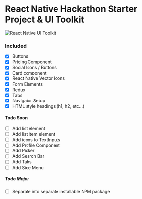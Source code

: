 # React Native Hackathon Starter Project & UI Toolkit

![React Native UI Toolkit](http://i.imgur.com/80RWAyT.png)

### Included
- [x] Buttons
- [x] Pricing Component
- [x] Social Icons / Buttons 
- [x] Card component
- [x] React Native Vector Icons
- [x] Form Elements
- [x] Redux
- [x] Tabs
- [x] Navigator Setup
- [x] HTML style headings (h1, h2, etc...)

#### Todo Soon
- [ ] Add list element
- [ ] Add list item element
- [ ] Add icons to TextInputs
- [ ] Add Profile Component
- [ ] Add Picker
- [ ] Add Search Bar
- [ ] Add Tabs
- [ ] Add Side Menu

##### Todo Major
- [ ] Separate into separate installable NPM package

